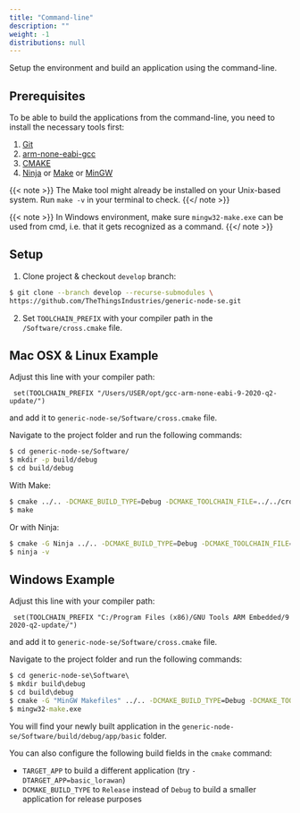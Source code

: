 ```yaml
---
title: "Command-line"
description: ""
weight: -1
distributions: null
---
```


Setup the environment and build an application using the command-line.

<!--more-->

## Prerequisites

To be able to build the applications from the command-line, you need to install the necessary tools first:

1. [Git](https://git-scm.com/)
2. [arm-none-eabi-gcc](https://developer.arm.com/tools-and-software/open-source-software/developer-tools/gnu-toolchain/gnu-rm/downloads)
3. [CMAKE](https://cmake.org/download/)
4. [Ninja](https://ninja-build.org/) or [Make](https://www.gnu.org/software/make/) or [MinGW](https://osdn.net/projects/mingw/releases/)

{{< note >}} The Make tool might already be installed on your Unix-based system. Run `make -v` in your terminal to check. {{</ note >}}

{{< note >}} In Windows environment, make sure `mingw32-make.exe` can be used from cmd, i.e. that it gets recognized as a command. {{</ note >}}

## Setup

1. Clone project & checkout `develop` branch:

```bash
$ git clone --branch develop --recurse-submodules \
https://github.com/TheThingsIndustries/generic-node-se.git
```
2. Set `TOOLCHAIN_PREFIX` with your compiler path in the `/Software/cross.cmake` file.

## Mac OSX & Linux Example

Adjust this line with your compiler path:

` set(TOOLCHAIN_PREFIX "/Users/USER/opt/gcc-arm-none-eabi-9-2020-q2-update/")`

and add it to `generic-node-se/Software/cross.cmake` file.

Navigate to the project folder and run the following commands:

```bash
$ cd generic-node-se/Software/
$ mkdir -p build/debug
$ cd build/debug
```

With Make:

```bash
$ cmake ../.. -DCMAKE_BUILD_TYPE=Debug -DCMAKE_TOOLCHAIN_FILE=../../cross.cmake -DTARGET_APP=basic
$ make
```

Or with Ninja:

```bash
$ cmake -G Ninja ../.. -DCMAKE_BUILD_TYPE=Debug -DCMAKE_TOOLCHAIN_FILE=../../cross.cmake -DTARGET_APP=basic
$ ninja -v
```

## Windows Example

Adjust this line with your compiler path:

` set(TOOLCHAIN_PREFIX "C:/Program Files (x86)/GNU Tools ARM Embedded/9 2020-q2-update/")`

and add it to `generic-node-se/Software/cross.cmake` file.

Navigate to the project folder and run the following commands:

```cmd
$ cd generic-node-se\Software\
$ mkdir build\debug
$ cd build\debug
$ cmake -G "MinGW Makefiles" ../.. -DCMAKE_BUILD_TYPE=Debug -DCMAKE_TOOLCHAIN_FILE=../../cross.cmake -DTARGET_APP=basic
$ mingw32-make.exe
```

You will find your newly built application in the `generic-node-se/Software/build/debug/app/basic` folder.

You can also configure the following build fields in the `cmake` command:
- `TARGET_APP` to build a different application (try `-DTARGET_APP=basic_lorawan`)
- `DCMAKE_BUILD_TYPE` to `Release` instead of `Debug` to build a smaller application for release purposes
